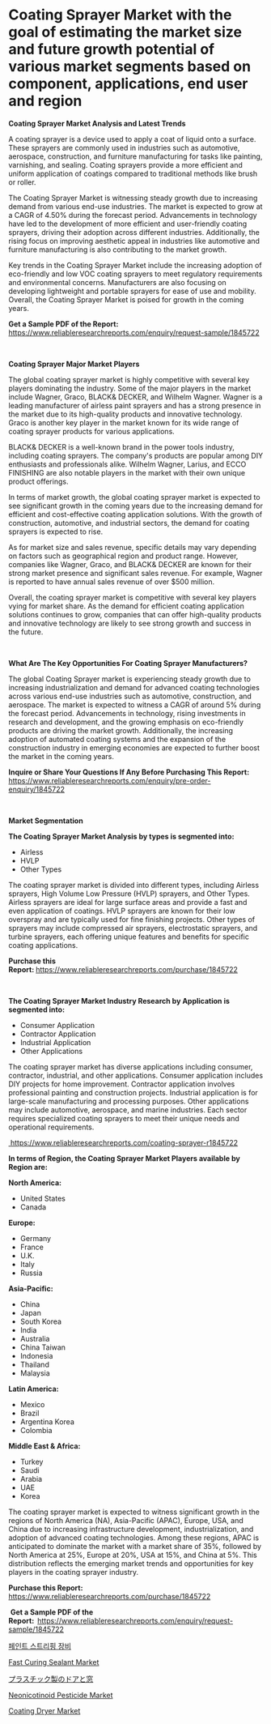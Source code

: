 <p><h1>Coating Sprayer Market with the goal of estimating the market size and future growth potential of various market segments based on component, applications, end user and region</h1></p><p><strong>Coating Sprayer Market Analysis and Latest Trends</strong></p>
<p><p>A coating sprayer is a device used to apply a coat of liquid onto a surface. These sprayers are commonly used in industries such as automotive, aerospace, construction, and furniture manufacturing for tasks like painting, varnishing, and sealing. Coating sprayers provide a more efficient and uniform application of coatings compared to traditional methods like brush or roller.</p><p>The Coating Sprayer Market is witnessing steady growth due to increasing demand from various end-use industries. The market is expected to grow at a CAGR of 4.50% during the forecast period. Advancements in technology have led to the development of more efficient and user-friendly coating sprayers, driving their adoption across different industries. Additionally, the rising focus on improving aesthetic appeal in industries like automotive and furniture manufacturing is also contributing to the market growth.</p><p>Key trends in the Coating Sprayer Market include the increasing adoption of eco-friendly and low VOC coating sprayers to meet regulatory requirements and environmental concerns. Manufacturers are also focusing on developing lightweight and portable sprayers for ease of use and mobility. Overall, the Coating Sprayer Market is poised for growth in the coming years.</p></p>
<p><strong>Get a Sample PDF of the Report:&nbsp;</strong> <a href="https://www.reliableresearchreports.com/enquiry/request-sample/1845722">https://www.reliableresearchreports.com/enquiry/request-sample/1845722</a></p>
<p>&nbsp;</p>
<p><strong>Coating Sprayer Major Market Players</strong></p>
<p><p>The global coating sprayer market is highly competitive with several key players dominating the industry. Some of the major players in the market include Wagner, Graco, BLACK& DECKER, and Wilhelm Wagner. Wagner is a leading manufacturer of airless paint sprayers and has a strong presence in the market due to its high-quality products and innovative technology. Graco is another key player in the market known for its wide range of coating sprayer products for various applications.</p><p>BLACK& DECKER is a well-known brand in the power tools industry, including coating sprayers. The company's products are popular among DIY enthusiasts and professionals alike. Wilhelm Wagner, Larius, and ECCO FINISHING are also notable players in the market with their own unique product offerings.</p><p>In terms of market growth, the global coating sprayer market is expected to see significant growth in the coming years due to the increasing demand for efficient and cost-effective coating application solutions. With the growth of construction, automotive, and industrial sectors, the demand for coating sprayers is expected to rise.</p><p>As for market size and sales revenue, specific details may vary depending on factors such as geographical region and product range. However, companies like Wagner, Graco, and BLACK& DECKER are known for their strong market presence and significant sales revenue. For example, Wagner is reported to have annual sales revenue of over $500 million.</p><p>Overall, the coating sprayer market is competitive with several key players vying for market share. As the demand for efficient coating application solutions continues to grow, companies that can offer high-quality products and innovative technology are likely to see strong growth and success in the future.</p></p>
<p>&nbsp;</p>
<p><strong>What Are The Key Opportunities For Coating Sprayer Manufacturers?</strong></p>
<p><p>The global Coating Sprayer market is experiencing steady growth due to increasing industrialization and demand for advanced coating technologies across various end-use industries such as automotive, construction, and aerospace. The market is expected to witness a CAGR of around 5% during the forecast period. Advancements in technology, rising investments in research and development, and the growing emphasis on eco-friendly products are driving the market growth. Additionally, the increasing adoption of automated coating systems and the expansion of the construction industry in emerging economies are expected to further boost the market in the coming years.</p></p>
<p><strong>Inquire or Share Your Questions If Any Before Purchasing This Report:</strong> <a href="https://www.reliableresearchreports.com/enquiry/pre-order-enquiry/1845722">https://www.reliableresearchreports.com/enquiry/pre-order-enquiry/1845722</a></p>
<p>&nbsp;</p>
<p><strong>Market Segmentation</strong></p>
<p><strong>The Coating Sprayer Market Analysis by types is segmented into:</strong></p>
<p><ul><li>Airless</li><li>HVLP</li><li>Other Types</li></ul></p>
<p><p>The coating sprayer market is divided into different types, including Airless sprayers, High Volume Low Pressure (HVLP) sprayers, and Other Types. Airless sprayers are ideal for large surface areas and provide a fast and even application of coatings. HVLP sprayers are known for their low overspray and are typically used for fine finishing projects. Other types of sprayers may include compressed air sprayers, electrostatic sprayers, and turbine sprayers, each offering unique features and benefits for specific coating applications.</p></p>
<p><strong>Purchase this Report:&nbsp;</strong><a href="https://www.reliableresearchreports.com/purchase/1845722">https://www.reliableresearchreports.com/purchase/1845722</a></p>
<p>&nbsp;</p>
<p><strong>The Coating Sprayer Market Industry Research by Application is segmented into:</strong></p>
<p><ul><li>Consumer Application</li><li>Contractor Application</li><li>Industrial Application</li><li>Other Applications</li></ul></p>
<p><p>The coating sprayer market has diverse applications including consumer, contractor, industrial, and other applications. Consumer application includes DIY projects for home improvement. Contractor application involves professional painting and construction projects. Industrial application is for large-scale manufacturing and processing purposes. Other applications may include automotive, aerospace, and marine industries. Each sector requires specialized coating sprayers to meet their unique needs and operational requirements.</p></p>
<p><a href="https://www.reliableresearchreports.com/coating-sprayer-r1845722">&nbsp;https://www.reliableresearchreports.com/coating-sprayer-r1845722</a></p>
<p><strong>In terms of Region, the Coating Sprayer Market Players available by Region are:</strong></p>
<p>
    <p> <strong> North America: </strong>
        <ul>
            <li>United States</li>
            <li>Canada</li>
        </ul>
        </p> 
    <p> <strong> Europe: </strong>
        <ul>
            <li>Germany</li>
            <li>France</li>
            <li>U.K.</li>
            <li>Italy</li>
            <li>Russia</li>
        </ul>
        </p> 
    <p> <strong> Asia-Pacific: </strong>
        <ul>
            <li>China</li>
            <li>Japan</li>
            <li>South Korea</li>
            <li>India</li>
            <li>Australia</li>
            <li>China Taiwan</li>
            <li>Indonesia</li>
            <li>Thailand</li>
            <li>Malaysia</li>
        </ul>
        </p> 
    <p> <strong> Latin America: </strong>
        <ul>
            <li>Mexico</li>
            <li>Brazil</li>
            <li>Argentina Korea</li>
            <li>Colombia</li>
        </ul>
        </p> 
    <p> <strong> Middle East & Africa: </strong>
        <ul>
            <li>Turkey</li>
            <li>Saudi</li>
            <li>Arabia</li>
            <li>UAE</li>
            <li>Korea</li>
        </ul>
    </p>
    </p>
<p><p>The coating sprayer market is expected to witness significant growth in the regions of North America (NA), Asia-Pacific (APAC), Europe, USA, and China due to increasing infrastructure development, industrialization, and adoption of advanced coating technologies. Among these regions, APAC is anticipated to dominate the market with a market share of 35%, followed by North America at 25%, Europe at 20%, USA at 15%, and China at 5%. This distribution reflects the emerging market trends and opportunities for key players in the coating sprayer industry.</p></p>
<p><strong>Purchase this Report: </strong><a href="https://www.reliableresearchreports.com/purchase/1845722">https://www.reliableresearchreports.com/purchase/1845722</a></p>
<p>&nbsp;<strong>Get a Sample PDF of the Report:&nbsp;&nbsp;</strong><a href="https://www.reliableresearchreports.com/enquiry/request-sample/1845722">https://www.reliableresearchreports.com/enquiry/request-sample/1845722</a></p>
<p><strong></strong></p>
<p><p><a href="https://github.com/AlbertotDouglas44367/Market-Research-Report-List-1/blob/main/841693319800.md">페인트 스트리핑 장비</a></p><p><a href="https://issuu.com/reportprime-2/docs/fast-curing-sealant-market-size-2030.pptx">Fast Curing Sealant Market</a></p><p><a href="https://github.com/gfggqjbfys368009/Market-Research-Report-List-1/blob/main/272553821347.md">プラスチック製のドアと窓</a></p><p><a href="https://issuu.com/reportprime-2/docs/neonicotinoid-pesticide-market-size-2030.pptx">Neonicotinoid Pesticide Market</a></p><p><a href="https://github.com/brentleyjimmiealvaradoz4l1rea/Market-Research-Report-List-2/blob/main/coating-dryer-market.md">Coating Dryer Market</a></p></p>